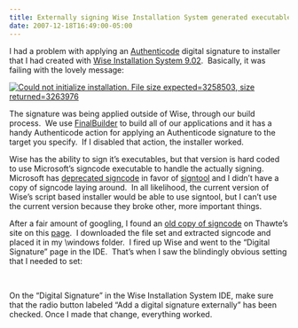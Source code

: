 ```yaml
---
title: Externally signing Wise Installation System generated executables
date: 2007-12-18T16:49:00-05:00
---
```

I had a problem with applying an [Authenticode](http://www.iss.net/security_center/advice/Countermeasures/Authentication/Authenticode/default.htm) digital signature to installer that I had created with [Wise Installation System 9.02](http://www.wise.com/Products/Installations.aspx).  Basically, it was failing with the lovely message:

<a href="https://i0.wp.com/1.bp.blogspot.com/_natoSxTaPFU/R2f8ya7uenI/AAAAAAAAACY/ACIjygQfb5k/s1600-h/ole0.png" target="_blank"><img alt="Could not initialize installation. File size expected=3258503, size returned=3263976" src="https://i2.wp.com/1.bp.blogspot.com/_natoSxTaPFU/R2f8ya7uenI/AAAAAAAAACY/ACIjygQfb5k/s400/ole0.png?w=680" border="0"  /></a> 

The signature was being applied outside of Wise, through our build process.  We use [FinalBuilder](http://www.finalbuilder.com/finalbuilder.aspx) to build all of our applications and it has a handy Authenticode action for applying an Authenticode signature to the target you specify.  If I disabled that action, the installer worked.

Wise has the ability to sign it&#8217;s executables, but that version is hard coded to use Microsoft&#8217;s signcode executable to handle the actually signing.  Microsoft has [deprecated signcode](http://support.microsoft.com/kb/196220) in favor of [signtool](http://msdn2.microsoft.com/en-us/library/aa387764.aspx "All about signtool.exe") and I didn&#8217;t have a copy of signcode laying around.  In all likelihood, the current version of Wise&#8217;s script based installer would be able to use signtool, but I can&#8217;t use the current version because they broke other, more important things.

After a fair amount of googling, I found an [old copy of signcode](http://https://www.thawte.com/dynamic/en/images/support/inetSDk5.zip) on Thawte&#8217;s site on this [page](https://www.thawte.com/ssl-digital-certificates/technical-support/code/msauth.html#sr).  I downloaded the file set and extracted signcode and placed it in my \windows folder.  I fired up Wise and went to the &#8220;Digital Signature&#8221; page in the IDE.  That&#8217;s when I saw the blindingly obvious setting that I needed to set:

[<img alt="" src="https://i0.wp.com/2.bp.blogspot.com/_natoSxTaPFU/R2f-zq7ueoI/AAAAAAAAACg/raZ85Wgenqg/s400/dialog.png?w=680" border="0"  />](https://i0.wp.com/2.bp.blogspot.com/_natoSxTaPFU/R2f-zq7ueoI/AAAAAAAAACg/raZ85Wgenqg/s1600-h/dialog.png)  

On the “Digital Signature” in the Wise Installation System IDE, make sure that the radio button labeled “Add a digital signature externally” has been checked. Once I made that change, everything worked.

